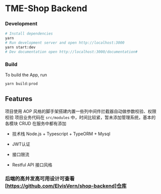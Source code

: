 # TME-Shop Backend

### Development
```bash
# Install dependencies
yarn 
# Run development server and open http://localhost:3000
yarn start:dev
# Dev documentation open http://localhost:3000/documentation#

```

### Build

To build the App, run

```bash
yarn build:prod
```

## Features

项目使用 AOP 风格的脚手架搭建内置一些列中间件拦截器自动做参数校验、权限校验 项目业务代码在 `src/modules` 中，时间比较紧，暂未添加管理系统，基本的各模块 CRUD 在服务中都有添加

+ 技术栈 Node.js + Typescript + TypeORM + Mysql

+ JWT认证

+ 接口限流

+ Restful API 接口风格

### 后端的高并发高可用设计可查看[https://github.com/ElvisVern/shop-backend]仓库

